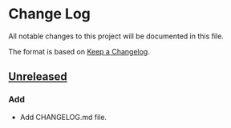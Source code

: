 # Change Log
All notable changes to this project will be documented in this file.

The format is based on [Keep a Changelog](http://keepachangelog.com/).

## [Unreleased]
### Add
- Add CHANGELOG.md file.

[Unreleased]: https://github.com/podder-ai/podder-task-base/compare/b07316c...HEAD
